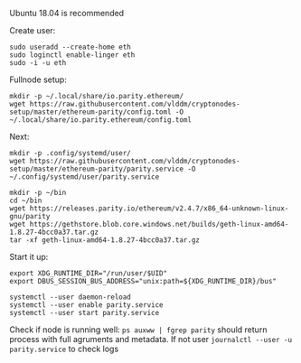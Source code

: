 Ubuntu 18.04 is recommended

Create user:
```
sudo useradd --create-home eth
sudo loginctl enable-linger eth
sudo -i -u eth
```

Fullnode setup:
```
mkdir -p ~/.local/share/io.parity.ethereum/
wget https://raw.githubusercontent.com/vlddm/cryptonodes-setup/master/ethereum-parity/config.toml -O ~/.local/share/io.parity.ethereum/config.toml
```

Next:
```
mkdir -p .config/systemd/user/
wget https://raw.githubusercontent.com/vlddm/cryptonodes-setup/master/ethereum-parity/parity.service -O ~/.config/systemd/user/parity.service

mkdir -p ~/bin
cd ~/bin
wget https://releases.parity.io/ethereum/v2.4.7/x86_64-unknown-linux-gnu/parity
wget https://gethstore.blob.core.windows.net/builds/geth-linux-amd64-1.8.27-4bcc0a37.tar.gz
tar -xf geth-linux-amd64-1.8.27-4bcc0a37.tar.gz
```

Start it up:
```
export XDG_RUNTIME_DIR="/run/user/$UID"
export DBUS_SESSION_BUS_ADDRESS="unix:path=${XDG_RUNTIME_DIR}/bus"

systemctl --user daemon-reload
systemctl --user enable parity.service
systemctl --user start parity.service
```
Check if node is running well: 
`ps auxww | fgrep parity` should return process with full agruments and metadata.
If not user `journalctl --user -u parity.service` to check logs

